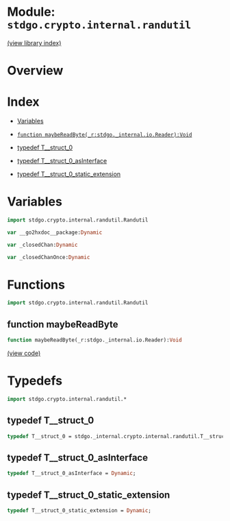 # Module: `stdgo.crypto.internal.randutil`

[(view library index)](../../../stdgo.md)


# Overview


# Index


- [Variables](<#variables>)

- [`function maybeReadByte(_r:stdgo._internal.io.Reader):Void`](<#function-maybereadbyte>)

- [typedef T\_\_struct\_0](<#typedef-t__struct_0>)

- [typedef T\_\_struct\_0\_asInterface](<#typedef-t__struct_0_asinterface>)

- [typedef T\_\_struct\_0\_static\_extension](<#typedef-t__struct_0_static_extension>)

# Variables


```haxe
import stdgo.crypto.internal.randutil.Randutil
```


```haxe
var __go2hxdoc__package:Dynamic
```


```haxe
var _closedChan:Dynamic
```


```haxe
var _closedChanOnce:Dynamic
```


# Functions


```haxe
import stdgo.crypto.internal.randutil.Randutil
```


## function maybeReadByte


```haxe
function maybeReadByte(_r:stdgo._internal.io.Reader):Void
```


[\(view code\)](<./Randutil.hx#L8>)


# Typedefs


```haxe
import stdgo.crypto.internal.randutil.*
```


## typedef T\_\_struct\_0


```haxe
typedef T__struct_0 = stdgo._internal.crypto.internal.randutil.T__struct_0;
```


## typedef T\_\_struct\_0\_asInterface


```haxe
typedef T__struct_0_asInterface = Dynamic;
```


## typedef T\_\_struct\_0\_static\_extension


```haxe
typedef T__struct_0_static_extension = Dynamic;
```


